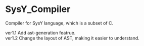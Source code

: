 # SysY_Compiler
Compiler for SysY language, which is a subset of C.

ver1.1 Add ast-generation featrue.  
ver1.2 Change the layout of AST, making it easier to understand.
